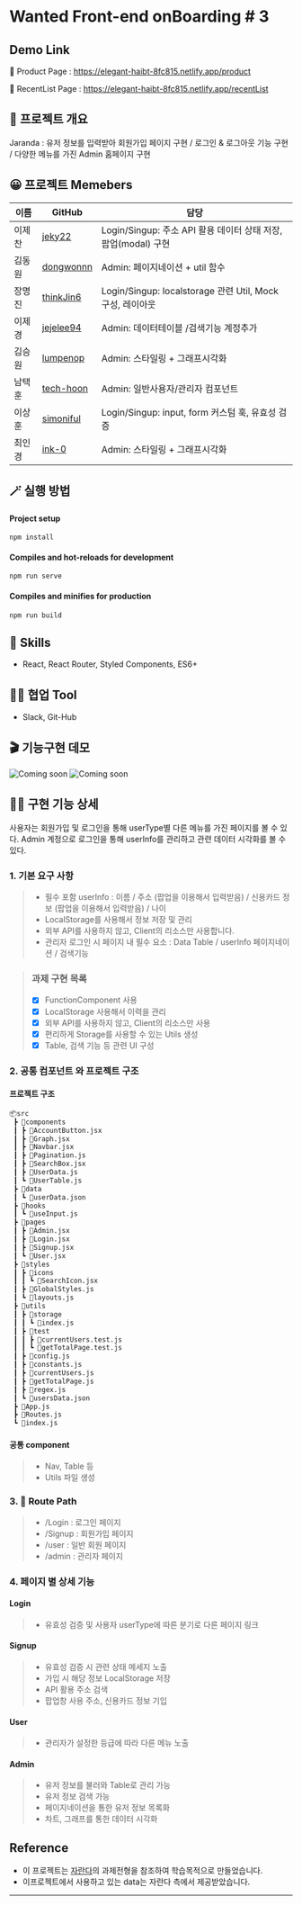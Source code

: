 # Wanted Front-end onBoarding # 3

## Demo Link
🔗 Product Page : https://elegant-haibt-8fc815.netlify.app/product

🔗 RecentList Page : https://elegant-haibt-8fc815.netlify.app/recentList

## 💬 프로젝트 개요
Jaranda : 유저 정보를 입력받아 회원가입 페이지 구현 / 로그인 & 로그아웃 기능 구현 / 다양한 메뉴를 가진 Admin 홈페이지 구현  

## 😀 프로젝트 Memebers
|이름|GitHub|담당|
|------|---|---|
|이제찬|[jeky22](https://github.com/jeky22)|Login/Singup: 주소 API 활용 데이터 상태 저장, 팝업(modal) 구현|
|김동원|[dongwonnn](https://github.com/dongwonnn)|Admin: 페이지네이션 + util 함수|
|장명진|[thinkJin6](https://github.com/thinkJin6)|Login/Singup: localstorage 관련 Util, Mock 구성, 레이아웃|
|이제경|[jejelee94](https://github.com/jejelee94)|Admin: 데이터테이블 /검색기능 계정추가|
|김승원|[lumpenop](https://github.com/lumpenop)|Admin: 스타일링 + 그래프시각화|
|남택훈|[tech-hoon](https://github.com/tech-hoon)|Admin: 일반사용자/관리자 컴포넌트|
|이상훈|[simoniful](https://github.com/simoniful)|Login/Singup: input, form 커스텀 훅, 유효성 검증|
|최인경|[ink-0](https://github.com/ink-0)|Admin: 스타일링 + 그래프시각화|

## 🪄 실행 방법

#### Project setup
`npm install`
#### Compiles and hot-reloads for development
`npm run serve`
#### Compiles and minifies for production
`npm run build`

## 🔧 Skills

- React, React Router, Styled Components, ES6+

## 🐱‍👤 협업 Tool

- Slack, Git-Hub

## 🎬 기능구현 데모

![Coming soon]()
![Coming soon]()


## 👍🏻 구현 기능 상세
사용자는 회원가입 및 로그인을 통해 userType별 다른 메뉴를 가진 페이지를 볼 수 있다.
Admin 계정으로 로그인을 통해 userInfo를 관리하고 관련 데이터 시각화를 볼 수 있다.

### 1. 기본 요구 사항

> - 필수 포함 userInfo : 이름 / 주소 (팝업을 이용해서 입력받음) / 신용카드 정보 (팝업을 이용해서 입력받음) / 나이
> - LocalStorage를 사용해서 정보 저장 및 관리 
> - 외부 API를 사용하지 않고, Client의 리소스만 사용합니다.
> - 관리자 로그인 시 페이지 내 필수 요소 : Data Table / userInfo 페이지네이션 / 검색기능 

> ### 과제 구현 목록
> - [x] FunctionComponent 사용
> - [x] LocalStorage 사용해서 이력을 관리
> - [x] 외부 API를 사용하지 않고, Client의 리소스만 사용
> - [x] 편리하게 Storage를 사용할 수 있는 Utils 생성
> - [x] Table, 검색 기능 등 관련 UI 구성

### 2. 공통 컴포넌트 와 프로젝트 구조
#### 프로젝트 구조
```html
📦src
 ┣ 📂components
 ┃ ┣ 📜AccountButton.jsx
 ┃ ┣ 📜Graph.jsx
 ┃ ┣ 📜Navbar.jsx
 ┃ ┣ 📜Pagination.js
 ┃ ┣ 📜SearchBox.jsx
 ┃ ┣ 📜UserData.js
 ┃ ┗ 📜UserTable.js
 ┣ 📂data
 ┃ ┗ 📜userData.json
 ┣ 📂hooks
 ┃ ┗ 📜useInput.js
 ┣ 📂pages
 ┃ ┣ 📜Admin.jsx
 ┃ ┣ 📜Login.jsx
 ┃ ┣ 📜Signup.jsx
 ┃ ┗ 📜User.jsx
 ┣ 📂styles
 ┃ ┣ 📂icons
 ┃ ┃ ┗ 📜SearchIcon.jsx
 ┃ ┣ 📜GlobalStyles.js
 ┃ ┗ 📜layouts.js
 ┣ 📂utils
 ┃ ┣ 📂storage
 ┃ ┃ ┗ 📜index.js
 ┃ ┣ 📂test
 ┃ ┃ ┣ 📜currentUsers.test.js
 ┃ ┃ ┗ 📜getTotalPage.test.js
 ┃ ┣ 📜config.js
 ┃ ┣ 📜constants.js
 ┃ ┣ 📜currentUsers.js
 ┃ ┣ 📜getTotalPage.js
 ┃ ┣ 📜regex.js
 ┃ ┗ 📜usersData.json
 ┣ 📜App.js
 ┣ 📜Routes.js
 ┗ 📜index.js
```
#### 공통 component
> - Nav, Table 등 
> - Utils 파일 생성


### 3. 📎 Route Path

> - /Login : 로그인 페이지
> - /Signup : 회원가입 페이지
> - /user : 일반 회원 페이지
> - /admin : 관리자 페이지

### 4. 페이지 별 상세 기능
#### Login
> - 유효성 검증 및 사용자 userType에 따른 분기로 다른 페이지 링크

#### Signup
> - 유효성 검증 시 관련 상태 메세지 노출
> - 가입 시 해당 정보 LocalStorage 저장
> - API 활용 주소 검색
> - 팝업창 사용 주소, 신용카드 정보 기입 

#### User
> - 관리자가 설정한 등급에 따라 다른 메뉴 노출

#### Admin
> - 유저 정보를 불러와 Table로 관리 가능
> - 유저 정보 검색 가능
> - 페이지네이션을 통한 유저 정보 목록화
> - 차트, 그래프를 통한 데이터 시각화


## Reference

- 이 프로젝트는 [자란다](https://jaranda.kr/index_parent)의 과제전형을 참조하여 학습목적으로 만들었습니다.
- 이프로젝트에서 사용하고 있는 data는 자란다 측에서 제공받았습니다.

---
